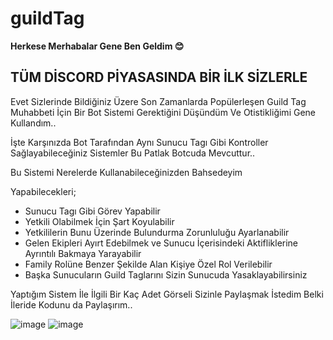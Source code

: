 # guildTag
**Herkese Merhabalar Gene Ben Geldim 😊**

## TÜM DİSCORD PİYASASINDA BİR İLK SİZLERLE
Evet Sizlerinde Bildiğiniz Üzere Son Zamanlarda Popülerleşen Guild Tag Muhabbeti İçin Bir Bot Sistemi Gerektiğini Düşündüm Ve Otistikliğimi Gene Kullandım..

İşte Karşınızda Bot Tarafından Aynı Sunucu Tagı Gibi Kontroller Sağlayabileceğiniz Sistemler Bu Patlak Botcuda Mevcuttur..

Bu Sistemi Nerelerde Kullanabileceğinizden Bahsedeyim

Yapabilecekleri;
- Sunucu Tagı Gibi Görev Yapabilir
- Yetkili Olabilmek İçin Şart Koyulabilir
- Yetkililerin Bunu Üzerinde Bulundurma Zorunluluğu Ayarlanabilir
- Gelen Ekipleri Ayırt Edebilmek ve Sunucu İçerisindeki Aktifliklerine Ayrıntılı Bakmaya Yarayabilir
- Family Rolüne Benzer Şekilde Alan Kişiye Özel Rol Verilebilir
- Başka Sunucuların Guild Taglarını Sizin Sunucuda Yasaklayabilirsiniz

Yaptığım Sistem İle İlgili Bir Kaç Adet Görseli Sizinle Paylaşmak İstedim Belki İleride Kodunu da Paylaşırım..


![image](https://github.com/user-attachments/assets/e36195e9-16a0-4b76-9174-807ae445d9bb)
![image](https://github.com/user-attachments/assets/92612421-e1d3-47b4-b031-38fa8ffbd95e)



